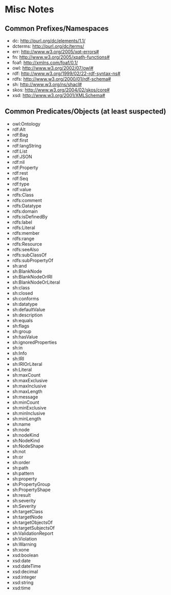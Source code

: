 # Misc Notes


## Common Prefixes/Namespaces

- dc: <http://purl.org/dc/elements/1.1/>
- dcterms: <http://purl.org/dc/terms/>
- err: <http://www.w3.org/2005/xqt-errors#>
- fn: <http://www.w3.org/2005/xpath-functions#>
- foaf: <http://xmlns.com/foaf/0.1/>
- owl: <http://www.w3.org/2002/07/owl#>
- rdf: <http://www.w3.org/1999/02/22-rdf-syntax-ns#>
- rdfs: <http://www.w3.org/2000/01/rdf-schema#>
- sh:  <http://www.w3.org/ns/shacl#>
- skos: <http://www.w3.org/2004/02/skos/core#>
- xsd: <http://www.w3.org/2001/XMLSchema#>


## Common Predicates/Objects (at least suspected)

- owl:Ontology
- rdf:Alt
- rdf:Bag
- rdf:first
- rdf:langString
- rdf:List
- rdf:JSON
- rdf:nil
- rdf:Property
- rdf:rest
- rdf:Seq
- rdf:type
- rdf:value
- rdfs:Class
- rdfs:comment
- rdfs:Datatype
- rdfs:domain
- rdfs:isDefinedBy
- rdfs:label
- rdfs:Literal
- rdfs:member
- rdfs:range
- rdfs:Resource
- rdfs:seeAlso
- rdfs:subClassOf
- rdfs:subPropertyOf
- sh:and
- sh:BlankNode
- sh:BlankNodeOrIRI
- sh:BlankNodeOrLiteral
- sh:class
- sh:closed
- sh:conforms
- sh:datatype
- sh:defaultValue
- sh:description
- sh:equals
- sh:flags
- sh:group
- sh:hasValue
- sh:ignoredProperties
- sh:in
- sh:Info
- sh:IRI
- sh:IRIOrLiteral
- sh:Literal
- sh:maxCount
- sh:maxExclusive
- sh:maxInclusive
- sh:maxLength
- sh:message
- sh:minCount
- sh:minExclusive
- sh:minInclusive
- sh:minLength
- sh:name
- sh:node
- sh:nodeKind
- sh:NodeKind
- sh:NodeShape
- sh:not
- sh:or
- sh:order
- sh:path
- sh:pattern
- sh:property
- sh:PropertyGroup
- sh:PropertyShape
- sh:result
- sh:severity
- sh:Severity
- sh:targetClass
- sh:targetNode
- sh:targetObjectsOf
- sh:targetSubjectsOf
- sh:ValidationReport
- sh:Violation
- sh:Warning
- sh:xone
- xsd:boolean
- xsd:date
- xsd:dateTime
- xsd:decimal
- xsd:integer
- xsd:string
- xsd:time
